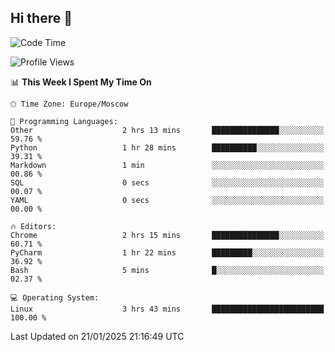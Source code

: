 ## Hi there 👋
<!--START_SECTION:waka-->
![Code Time](http://img.shields.io/badge/Code%20Time-4%2C688%20hrs%2056%20mins-blue)

![Profile Views](http://img.shields.io/badge/Profile%20Views-49-blue)

📊 **This Week I Spent My Time On** 

```text
🕑︎ Time Zone: Europe/Moscow

💬 Programming Languages: 
Other                    2 hrs 13 mins       ███████████████░░░░░░░░░░   59.76 % 
Python                   1 hr 28 mins        ██████████░░░░░░░░░░░░░░░   39.31 % 
Markdown                 1 min               ░░░░░░░░░░░░░░░░░░░░░░░░░   00.86 % 
SQL                      0 secs              ░░░░░░░░░░░░░░░░░░░░░░░░░   00.07 % 
YAML                     0 secs              ░░░░░░░░░░░░░░░░░░░░░░░░░   00.00 % 

🔥 Editors: 
Chrome                   2 hrs 15 mins       ███████████████░░░░░░░░░░   60.71 % 
PyCharm                  1 hr 22 mins        █████████░░░░░░░░░░░░░░░░   36.92 % 
Bash                     5 mins              █░░░░░░░░░░░░░░░░░░░░░░░░   02.37 % 

💻 Operating System: 
Linux                    3 hrs 43 mins       █████████████████████████   100.00 % 
```


 Last Updated on 21/01/2025 21:16:49 UTC
<!--END_SECTION:waka-->
<!--
**w3ll1ngt/w3ll1ngt** is a ✨ _special_ ✨ repository because its `README.md` (this file) appears on your GitHub profile.

Here are some ideas to get you started:

- 🔭 I’m currently working on ...
- 🌱 I’m currently learning ...
- 👯 I’m looking to collaborate on ...
- 🤔 I’m looking for help with ...
- 💬 Ask me about ...
- 📫 How to reach me: ...
- 😄 Pronouns: ...
- ⚡ Fun fact: ...
-->
